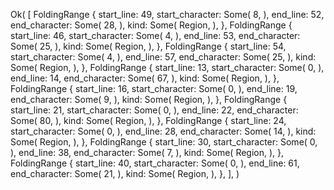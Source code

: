 Ok(
    [
        FoldingRange {
            start_line: 49,
            start_character: Some(
                8,
            ),
            end_line: 52,
            end_character: Some(
                28,
            ),
            kind: Some(
                Region,
            ),
        },
        FoldingRange {
            start_line: 46,
            start_character: Some(
                4,
            ),
            end_line: 53,
            end_character: Some(
                25,
            ),
            kind: Some(
                Region,
            ),
        },
        FoldingRange {
            start_line: 54,
            start_character: Some(
                4,
            ),
            end_line: 57,
            end_character: Some(
                25,
            ),
            kind: Some(
                Region,
            ),
        },
        FoldingRange {
            start_line: 13,
            start_character: Some(
                0,
            ),
            end_line: 14,
            end_character: Some(
                67,
            ),
            kind: Some(
                Region,
            ),
        },
        FoldingRange {
            start_line: 16,
            start_character: Some(
                0,
            ),
            end_line: 19,
            end_character: Some(
                9,
            ),
            kind: Some(
                Region,
            ),
        },
        FoldingRange {
            start_line: 21,
            start_character: Some(
                0,
            ),
            end_line: 22,
            end_character: Some(
                80,
            ),
            kind: Some(
                Region,
            ),
        },
        FoldingRange {
            start_line: 24,
            start_character: Some(
                0,
            ),
            end_line: 28,
            end_character: Some(
                14,
            ),
            kind: Some(
                Region,
            ),
        },
        FoldingRange {
            start_line: 30,
            start_character: Some(
                0,
            ),
            end_line: 38,
            end_character: Some(
                7,
            ),
            kind: Some(
                Region,
            ),
        },
        FoldingRange {
            start_line: 40,
            start_character: Some(
                0,
            ),
            end_line: 61,
            end_character: Some(
                21,
            ),
            kind: Some(
                Region,
            ),
        },
    ],
)